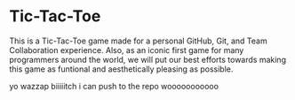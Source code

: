 # Tic-Tac-Toe

This is a Tic-Tac-Toe game made for a personal GitHub, Git, and Team Collaboration experience. Also, as an iconic first game for many programmers around the world, we will put our best efforts towards making this game as funtional and aesthetically pleasing as possible.


yo wazzap biiiiitch i can push to the repo wooooooooooo 
